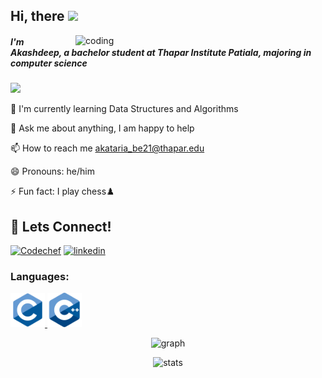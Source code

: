 
## Hi, there <img src="https://raw.githubusercontent.com/wasabeef/wasabeef/master/icons/wave.gif" width=40>

<img align="right" width=400 alt="coding" src="https://camo.githubusercontent.com/c1dcb74cc1c1835b1d716f5051499a2814c683c806b15f04b0eba492863703e9/68747470733a2f2f63646e2e6472696262626c652e636f6d2f75736572732f3733303730332f73637265656e73686f74732f363538313234332f6176656e746f2e676966">

##### I'm Akashdeep, a bachelor student at Thapar Institute Patiala, majoring in computer science

![](https://komarev.com/ghpvc/?username=Akashdeep-k)

🧠 I'm currently learning Data Structures and Algorithms

💬 Ask me about anything, I am happy to help

📫 How to reach me akataria_be21@thapar.edu

😄 Pronouns: he/him

⚡️ Fun fact: I play chess♟️


## 🔗 Lets Connect!
[![Codechef](https://img.shields.io/badge/Codechef-000?style=for-the-badge&logo=ko-fi&logoColor=lightblue)](https://www.codechef.com/users/akashdeep_k)
[![linkedin](https://img.shields.io/badge/linkedin-0A66C2?style=for-the-badge&logo=linkedin&logoColor=white)](https://www.linkedin.com/in/akashdeep-singh-kataria-485b61222/)

### Languages: 

<a href="https://www.cprogramming.com/" target="_blank" rel="noreferrer"> <img src="https://raw.githubusercontent.com/devicons/devicon/master/icons/c/c-original.svg" alt="c" width="55" height="55"/> </a> <a href="https://www.w3schools.com/cpp/" target="_blank" rel="noreferrer"> <img src="https://raw.githubusercontent.com/devicons/devicon/master/icons/cplusplus/cplusplus-original.svg" alt="cplusplus" width="55" height="55"/> </a> 

<p align="center"
<a href="https://github.com/Akashdeep-k" ><img alt="graph" src="http://github-profile-summary-cards.vercel.app/api/cards/profile-details?username=Akashdeep-k&theme=nord_dark" width="1000"></a>
</p>

<p align="center"
<a href="https://github.com/Akashdeep-k" ><img alt="stats" src="http://github-profile-summary-cards.vercel.app/api/cards/stats?username=Akashdeep-k&theme=nord_dark"
width="400"></a>
</p>
